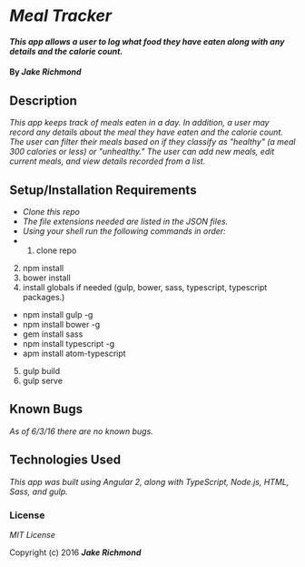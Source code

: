 # _Meal Tracker_

#### _This app allows a user to log what food they have eaten along with any details and the calorie count._

#### By _**Jake Richmond**_

## Description

_This app keeps track of meals eaten in a day. In addition, a user may record any details about the meal they have eaten and the calorie count. The user can filter their meals based on if they classify as "healthy" (a meal 300 calories or less) or "unhealthy." The user can add new meals, edit current meals, and view details recorded from a list._

## Setup/Installation Requirements

* _Clone this repo_
* _The file extensions needed are listed in the JSON files._
* _Using your shell run the following commands in order:_
* 1. clone repo
2. npm install
3. bower install
4. install globals if needed (gulp, bower, sass, typescript, typescript packages.)
  * npm install gulp -g
  * npm install bower -g
  * gem install sass
  * npm install typescript -g
  * apm install atom-typescript
5. gulp build
6. gulp serve


## Known Bugs

_As of 6/3/16 there are no known bugs._

## Technologies Used

_This app was built using Angular 2, along with TypeScript, Node.js, HTML, Sass, and gulp._

### License

*MIT License*

Copyright (c) 2016 **_Jake Richmond_**
